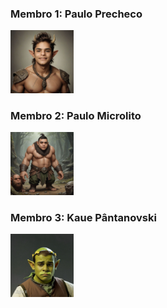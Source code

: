 ### Membro 1: Paulo Precheco

<p>
 <img src="./img/49c6dd5e968c4b57-1.jpeg" width="20%" alt="Image description">
</p> 



### Membro 2: Paulo Microlito
<p>
 <img src="./img/PauloRibeiro.jpeg" width="20%" alt="Image description">
</p> 



### Membro 3: Kaue Pântanovski
<p>
 <img src="./img/Kaue_meme2.jpg" width="20%" alt="Image description">
</p>
